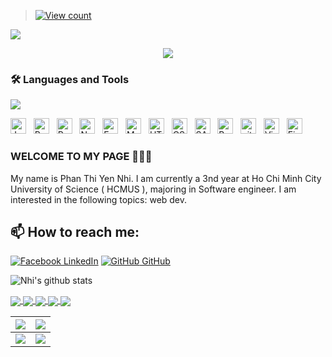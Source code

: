 > [![View count](https://visitcount.itsvg.in/api?id=ptynhi99&color=6&icon=0&pretty=true)](https://visitcount.itsvg.in/api?id=ptynhi99)

<img src="https://user-images.githubusercontent.com/73097560/115834477-dbab4500-a447-11eb-908a-139a6edaec5c.gif">

<p align="center" color="#36BCF7FF"><img src="https://readme-typing-svg.herokuapp.com?lines=I'm+a+Mobile+Developer;I'm+a+Front+End+Developer;I'm+a+Back+End+Developer"></p>

### 🛠 Languages and Tools
<img src="https://user-images.githubusercontent.com/73097560/115834477-dbab4500-a447-11eb-908a-139a6edaec5c.gif">

<span><img src="https://img.shields.io/badge/JavaScript-282C34?logo=javascript&logoColor=F7DF1E" title="JavaScript" height="25"/></span> &nbsp;
<span><img src="https://img.shields.io/badge/ReactJS-282C34?logo=react&logoColor=61DAFB" title="ReactJS" height="25"/></span> &nbsp;
<span><img src="https://img.shields.io/badge/Redux-282C34?logo=redux&logoColor=764ABC" title="Redux" height="25"/></span> &nbsp;
<span><img src="https://img.shields.io/badge/Node.js-282C34?logo=node.js&logoColor=00F200" title="Node.js" height="25"/></span> &nbsp;
<span><img src="https://img.shields.io/badge/Express-282C34?logo=express&logoColor=FFFFFF" title="Express.js" height="25"/></span> &nbsp;
<span><img src="https://img.shields.io/badge/MongoDB-282C34?logo=mongodb&logoColor=47A248" title="MongoDB" height="25"/></span> &nbsp;
<span><img src="https://img.shields.io/badge/HTML5-282C34?logo=html5&logoColor=E34F26" title="HTML5" height="25"/></span> &nbsp;
<span><img src="https://img.shields.io/badge/CSS3-282C34?logo=css3&logoColor=1572B6" title="CSS3" height="25"/></span> &nbsp;
<span><img src="https://img.shields.io/badge/Sass-282C34?logo=sass&logoColor=CC6699" title="SASS" height="25"/></span> &nbsp;
<span><img src="https://img.shields.io/badge/Bootstrap-282C34?logo=bootstrap&logoColor=7952B3" title="Bootstrap" height="25"/></span> &nbsp;
<span><img src="https://img.shields.io/badge/git-282C34?logo=git&logoColor=F05032" title="git" height="25"/></span> &nbsp;
<span><img src="https://img.shields.io/badge/VS%20Code-282C34?logo=visual-studio-code&logoColor=007ACC"  title="Visual Studio Code" height="25"/></span> &nbsp;
<span><img src="https://img.shields.io/badge/Firebase-282C34?logo=firebase&logoColor=FFCA28" title="Firebase" height="25"/></span> &nbsp;

### WELCOME TO MY PAGE 👋👋👋
My name is Phan Thi Yen Nhi. I am currently a 3nd year at Ho Chi Minh City University of Science ( HCMUS ), majoring in Software engineer. I am interested in the following topics: web dev.<br>
## 📫 How to reach me: 

[![Facebook](https://i.stack.imgur.com/gVE0j.png) LinkedIn]([https://www.linkedin.com/in/vietnguyen-tum/](https://www.linkedin.com/in/y%E1%BA%BFn-nhi-phan-835694246/)) [![GitHub](https://i.stack.imgur.com/tskMh.png) GitHub](https://github.com/ptynhi99/) 



![Nhi's github stats](https://github-readme-stats-git-masterrstaa-rickstaa.vercel.app/api?username=ptynhi99&show_icons=true&theme=tokyonight&hide=contribs,prs,issues)

<a href="https://github.com/ptynhi99/darklight/">
  <!-- Change the `github-readme-stats.anuraghazra1.vercel.app` to `github-readme-stats.vercel.app`  -->
  <img align="center" src="https://github-readme-stats.anuraghazra1.vercel.app/api/pin/?username=ptynhi99&repo=darklight&theme=radical" />
</a>

<a href="https://github.com/ptynhi99/darklight-server/">
  <!-- Change the `github-readme-stats.anuraghazra1.vercel.app` to `github-readme-stats.vercel.app`  -->
  <img align="center" src="https://github-readme-stats.anuraghazra1.vercel.app/api/pin/?username=ptynhi99&repo=darklight-server&theme=gruvbox" />
</a>    
<a href="https://github.com/ptynhi99/admin_dashboard/">
  <!-- Change the `github-readme-stats.anuraghazra1.vercel.app` to `github-readme-stats.vercel.app`  -->
  <img align="center" src="https://github-readme-stats.anuraghazra1.vercel.app/api/pin/?username=ptynhi99&repo=admin_dashboard&theme=dark" />
</a>

<a href="https://github.com/ptynhi99/gymfit/">
  <!-- Change the `github-readme-stats.anuraghazra1.vercel.app` to `github-readme-stats.vercel.app`  -->
  <img align="center" src="https://github-readme-stats.anuraghazra1.vercel.app/api/pin/?username=ptynhi99&repo=gymfit&theme=onedark" />
</a>    
<a href="https://github.com/ptynhi99/File-management-OS-HCMUS-/">
  <!-- Change the `github-readme-stats.anuraghazra1.vercel.app` to `github-readme-stats.vercel.app`  -->
  <img align="center" src="https://github-readme-stats.anuraghazra1.vercel.app/api/pin/?username=ptynhi99&repo=File-management-OS-HCMUS-&theme=cobalt" />
</a>

<table>
  <tbody>
    <tr>
      <th>
        <a href="https://github-profile-summary-cards.vercel.app/api/cards/repos-per-language?username=ptynhi99">
          <img src="https://github-profile-summary-cards.vercel.app/api/cards/repos-per-language?username=ptynhi99&theme=dracula"/>
        </a>
      </th>
      <th>
        <a href="https://github-profile-summary-cards.vercel.app/api/cards/most-commit-language?username=ptynhi99&">
          <img src="https://github-profile-summary-cards.vercel.app/api/cards/most-commit-language?username=ptynhi99&theme=dracula"/>
        </a>
      </th>
    </tr>
  </tbody>
  <tbody>
    <tr>
      <td>
        <a href="https://github-profile-summary-cards.vercel.app/api/cards/stats?username=ptynhi99">
          <img src="https://github-profile-summary-cards.vercel.app/api/cards/stats?username=ptynhi99&theme=dracula"/>
        </a>
      </td>
      <td>
        <a href="https://github-profile-summary-cards.vercel.app/api/cards/productive-time?username=ptynhi99">
          <img src="https://github-profile-summary-cards.vercel.app/api/cards/productive-time?username=ptynhi99&theme=dracula"/>
        </a>
      </td>
    </tr>
  </tbody>
</table>
